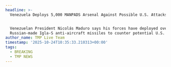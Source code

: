 ```yaml
---
headline: >-
  Venezuela Deploys 5,000 MANPADS Arsenal Against Possible U.S. Attacks


  Venezuelan President Nicolás Maduro says his forces have deployed over 5,000
  Russian-made Igla-S anti-aircraft missiles to counter potential U.S. attacks.
author_name: TMP Live Team
timestamp: '2025-10-24T10:35:33.210313+00:00'
tags:
  - BREAKING
  - TMP NEWS
---
```


